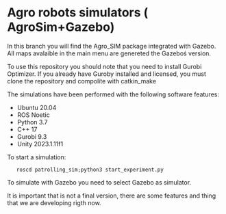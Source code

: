 # Agro robots simulators ( AgroSim+Gazebo)

In this branch you will find the Agro_SIM package integrated with Gazebo. All maps avalaible in the main menu are genereted the Gazeboś version. 

To use this repository you should note that you need to install Gurobi Optimizer.
If you already have Guroby installed and licensed, you must clone the repository and compolite with catkin_make

The simulations have been performed with the following software features:
-	Ubuntu 20.04
-	ROS Noetic
-	Python 3.7
-	C++ 17
-	Gurobi 9.3
-	Unity 2023.1.11f1

To start a simulation:

```
   roscd patrolling_sim;python3 start_experiment.py
```
To simulate with Gazebo you need to select Gazebo as simulator.

It is important that is not a final version, there are some features and thing that we are developing rigth now.
